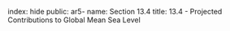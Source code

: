 index: hide
public: ar5-
name: Section 13.4
title: 13.4 - Projected Contributions to Global Mean Sea Level


